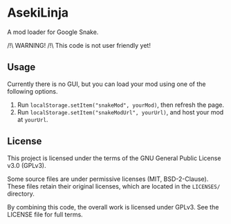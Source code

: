 # AsekiLinja

A mod loader for Google Snake.

/!\ WARNING! /!\ This code is not user friendly yet!

## Usage

Currently there is no GUI, but you can load your mod using one of the following options.

1. Run `localStorage.setItem("snakeMod", yourMod)`, then refresh the page.
2. Run `localStorage.setItem("snakeModUrl", yourUrl)`, and host your mod at `yourUrl`.

## License

This project is licensed under the terms of the GNU General Public License v3.0 (GPLv3).

Some source files are under permissive licenses (MIT, BSD-2-Clause). These files retain their original licenses, which are located in the `LICENSES/` directory.

By combining this code, the overall work is licensed under GPLv3. See the LICENSE file for full terms.
